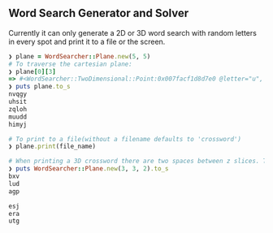 ## Word Search Generator and Solver

Currently it can only generate a 2D or 3D word search with random letters in every spot and print it to a file or the screen.

```ruby
❯ plane = WordSearcher::Plane.new(5, 5)
# To traverse the cartesian plane:
❯ plane[0][3]
=> #<WordSearcher::TwoDimensional::Point:0x007facf1d8d7e0 @letter="u", @x=0, @y=3>
❯ puts plane.to_s
nvqgy
uhsit
zqloh
muudd
himyj

# To print to a file(without a filename defaults to 'crossword')
❯ plane.print(file_name)

# When printing a 3D crossword there are two spaces between z slices. The top slice is z = 0.
❯ puts WordSearcher::Plane.new(3, 3, 2).to_s
bxv
lud
agp

esj
era
utg
```
